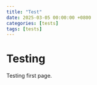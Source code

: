 ```yaml
---
title: "Test"
date: 2025-03-05 00:00:00 +0800
categories: [tests]
tags: [tests]
---
```


# Testing

Testing first page.
